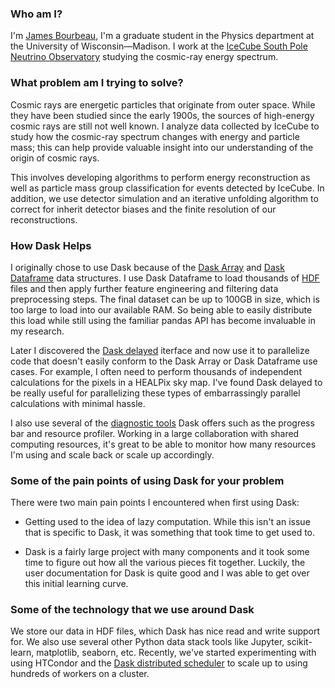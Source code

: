 ### Who am I?

I'm [James Bourbeau](https://github.com/jrbourbeau), I'm a graduate student in
the Physics department at the University of Wisconsin&mdash;Madison. I work at
the [IceCube South Pole Neutrino Observatory](https://icecube.wisc.edu/)
studying the cosmic-ray energy spectrum.


### What problem am I trying to solve?

Cosmic rays are energetic particles that originate from outer space. While they
have been studied since the early 1900s, the sources of high-energy cosmic rays
are still not well known. I analyze data collected by IceCube to study how the
cosmic-ray spectrum changes with energy and particle mass; this can help provide
valuable insight into our understanding of the origin of cosmic rays.

This involves developing algorithms to perform energy reconstruction as well
as particle mass group classification for events detected by IceCube. In
addition, we use detector simulation and an iterative unfolding algorithm to
correct for inherit detector biases and the finite resolution of our
reconstructions.


### How Dask Helps

I originally chose to use Dask because of the
[Dask Array](http://dask.pydata.org/en/latest/array.html) and
[Dask Dataframe](http://dask.pydata.org/en/latest/dataframe.html) data
structures. I use Dask Dataframe to load thousands of
[HDF](https://www.hdfgroup.org/) files and then apply further feature
engineering and filtering data preprocessing steps. The final dataset can be
up to 100GB in size, which is too large to load into our available RAM. So
being able to easily distribute this load while still using the familiar
pandas API has become invaluable in my research.

Later I discovered the
[Dask delayed](http://dask.pydata.org/en/latest/delayed.html) iterface and now
use it to parallelize code that doesn't easily conform to the Dask Array or
Dask Dataframe use cases. For example, I often need to perform thousands of
independent calculations for the pixels in a HEALPix sky map. I've found Dask
delayed to be really useful for parallelizing these types of embarrassingly
parallel calculations with minimal hassle.

I also use several of the
[diagnostic tools](http://dask.pydata.org/en/latest/diagnostics-local.html)
Dask offers such as the progress bar and resource profiler. Working in a large
collaboration with shared computing resources, it's great to be able to
monitor how many resources I'm using and scale back or scale up accordingly.


### Some of the pain points of using Dask for your problem

There were two main pain points I encountered when first using Dask:

- Getting used to the idea of lazy computation. While this isn't an issue that
is specific to Dask, it was something that took time to get used to.

- Dask is a fairly large project with many components and it took some time to
figure out how all the various pieces fit together. Luckily, the user
documentation for Dask is quite good and I was able to get over this initial
learning curve.


### Some of the technology that we use around Dask

We store our data in HDF files, which Dask has nice read and write support
for. We also use several other Python data stack tools like Jupyter,
scikit-learn, matplotlib, seaborn, etc. Recently, we've started experimenting
with using HTCondor and the
[Dask distributed scheduler](https://distributed.readthedocs.io/en/latest/) to
scale up to using hundreds of workers on a cluster.
